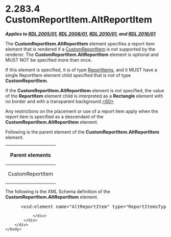 <html dir="LTR" xmlns:mshelp="http://msdn.microsoft.com/mshelp" xmlns:ddue="http://ddue.schemas.microsoft.com/authoring/2003/5" xmlns:xlink="http://www.w3.org/1999/xlink" xmlns:tool="http://www.microsoft.com/tooltip">
    <head>
        <meta http-equiv="Content-Type" content="text/html; CHARSET=utf-8"></meta>
        <meta name="save" content="history"></meta>
        <title>2.283.4 CustomReportItem.AltReportItem</title>
        <xml>
            <mshelp:toctitle title="2.283.4 CustomReportItem.AltReportItem"></mshelp:toctitle>
            <mshelp:rltitle title="[MS-RDL]: CustomReportItem.AltReportItem"></mshelp:rltitle>
            <mshelp:keyword index="A" term="11d434bd-8755-4c3f-ba43-eaa4fed6a692"></mshelp:keyword>
            <mshelp:attr name="DCSext.ContentType" value="open specification"></mshelp:attr>
            <mshelp:attr name="AssetID" value="11d434bd-8755-4c3f-ba43-eaa4fed6a692"></mshelp:attr>
            <mshelp:attr name="TopicType" value="kbRef"></mshelp:attr>
            <mshelp:attr name="DCSext.Title" value="[MS-RDL]: CustomReportItem.AltReportItem" />
        </xml>
    </head>
    <body>
        <div id="header">
            <h1 class="heading">2.283.4 CustomReportItem.AltReportItem</h1>
        </div>
        <div id="mainSection">
            <div id="mainBody">
                <div id="allHistory" class="saveHistory"></div>
                <div id="sectionSection0" class="section" name="collapseableSection">
                    

<p><b><i>Applies to </i></b><a href="3ebe2912-4958-4832-b391-cad1f5e13338.md"><b><i>RDL 2005/01</i></b></a><b><i>,
</i></b><a href="1e855f94-4617-47e4-b89e-0856c6cb420f.md"><b><i>RDL 2008/01</i></b></a><b><i>,
</i></b><a href="3428e690-a348-4ec7-8a6a-8efb42d2cdee.md"><b><i>RDL 2010/01</i></b></a><b><i>,
and </i></b><a href="52ce3983-2bfc-4e72-9359-42aaf5fe4509.md"><b><i>RDL 2016/01</i></b></a></p>

<p>The <b>CustomReportItem.AltReportItem</b> element specifies
a report item element that is rendered if a <a href="6bb7b35c-e517-4444-a96b-9f2ccdd1a642.md">CustomReportItem</a> is not
supported by the renderer. The <b>CustomReportItem.AltReportItem</b> element is
optional and MUST NOT be specified more than once. </p>

<p>If this element is specified, it is of type <a href="8c87f4fe-4eeb-4cb8-90e2-308c266dfe0f.md">ReportItems</a>, and it MUST
have a single <mshelp:link keywords="422387f7-880f-4d86-9e88-2a5d2e8f191e" tabindex="0">ReportItem</mshelp:link>
element child specified that is not of type <b>CustomReportItem</b>. </p>

<p>If the <b>CustomReportItem.AltReportItem</b> element is not
specified, the value of the <b>ReportItem</b> element child is interpreted as a
<b>Rectangle</b> element with no border and with a transparent background.<a id="Appendix_A_Target_60"></a><a href="1fe5fd87-2de5-4b2c-b762-5a4fd1373621.md#Appendix_A_60" aria-label="Product behavior note 60">&lt;60&gt;</a></p>

<p>Any restrictions on the placement or use of a report item
apply when the report item is specified as a descendant of the <b>CustomReportItem.AltReportItem</b>
element.</p>

<p>Following is the parent element of the <b>CustomReportItem.AltReportItem</b>
element.</p>

<table>
 <thead>
  <tr>
   <th>
   <p>Parent elements</p>
   </th>
  </tr>
 </thead>
 <tr>
  <td>
  <p>CustomReportItem</p>
  </td>
 </tr>
</table>

<p>The following is the XML Schema definition of the <b>CustomReportItem.AltReportItem</b>
element.</p>

<dl>
<dd>
<div><pre> &lt;xsd:element name=&quot;AltReportItem&quot; type=&quot;ReportItemsType&quot; minOccurs=&quot;0&quot; /&gt;
</pre></div>
</dd></dl>


                </div>
            </div>
        </div>
    </body>
</html>